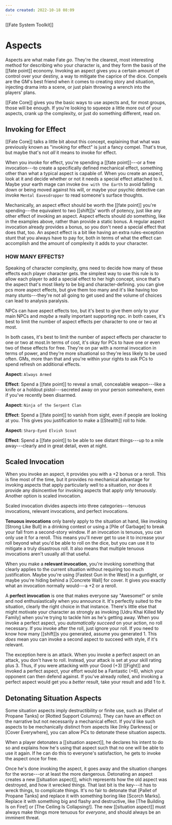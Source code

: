 ```yaml
---
date created: 2022-10-18 08:09
---
```

[[Fate System Toolkit]]

# Aspects

Aspects are what make Fate _go_. They're the clearest, most interesting method for describing who your character is, and they form the basis of the [[fate point]] economy. Invoking an aspect gives you a certain amount of control over your destiny, a way to mitigate the caprice of the dice. Compels are the GM's best friend when it comes to creating story and situation, injecting drama into a scene, or just plain throwing a wrench into the players' plans.

[[Fate Core]] gives you the basic ways to use aspects and, for most groups, those will be enough. If you're looking to squeeze a little more out of your aspects, crank up the complexity, or just do something different, read on.

## Invoking for Effect

[[Fate Core]] talks a little bit about this concept, explaining that what was previously known as "invoking for effect" is just a fancy compel. That's true, but maybe that's not _all_ it means to invoke for effect.

When you invoke for effect, you're spending a [[fate point]]---or a free invocation---to create a specifically defined mechanical effect, something other than what a typical aspect is capable of. When you create an aspect, look at it and decide whether or not it needs a special effect attached to it. Maybe your earth mage can invoke `One with the Earth` to avoid falling down or being moved against his will, or maybe your psychic detective can invoke `Mental Eavesdropper` to read someone's surface thoughts.

Mechanically, an aspect effect should be worth the [[fate point]] you're spending---the equivalent to two [[shift]]s' worth of potency, just like any other effect of invoking an aspect. Aspect effects should _do_ something, like in the examples above, rather than provide a static bonus. A regular aspect invocation already provides a bonus, so you don't need a special effect that does that, too. An aspect effect is a bit like having an extra rules-exception stunt that you always have to pay for, both in terms of what the effect can accomplish and the amount of complexity it adds to your character.

### HOW MANY EFFECTS?

Speaking of character complexity, gms need to decide how many of these effects each player character gets. the simplest way to use this rule is to allow each player to add a special effect to her high concept, since that's the aspect that's most likely to be big and character-defining. you can give pcs more aspect effects, but give them too many and it's like having too many stunts---they're not all going to get used and the volume of choices can lead to analysis paralysis.

NPCs can have aspect effects too, but it's best to give them only to your main NPCs and _maybe_ a really important supporting npc. in both cases, it's best to limit the number of aspect effects per character to one or two at most.

In both cases, it's best to limit the number of aspect effects per character to one or two at most.In terms of cost, it's okay for PCs to have one or even two of these effects for free. They're on par with a normal invocation in terms of power, and they're more situational so they're less likely to be used often. GMs, more than that and you're within your rights to ask PCs to spend refresh on additional effects.

**Aspect:** `Always Armed`

**Effect**: Spend a [[fate point]] to reveal a small, concealable weapon---like a knife or a holdout pistol---secreted away on your person somewhere, even if you've recently been disarmed.

**Aspect:** `Ninja of the Serpent Clan`

**Effect**: Spend a [[fate point]] to vanish from sight, even if people are looking at you. This gives you justification to make a [[Stealth]] roll to hide.

**Aspect:** `Sharp-Eyed Elvish Scout`

**Effect**: Spend a [[fate point]] to be able to see distant things---up to a mile away---clearly and in great detail, even at night.

## Scaled Invocation

When you invoke an aspect, it provides you with a +2 bonus or a reroll. This is fine most of the time, but it provides no mechanical advantage for invoking aspects that apply particularly well to a situation, nor does it provide any disincentive for invoking aspects that apply only tenuously. Another option is scaled invocation.

Scaled invocation divides aspects into three categories---tenuous invocations, relevant invocations, and perfect invocations.

**Tenuous invocations** only barely apply to the situation at hand, like invoking [Strong Like Bull] in a drinking contest or using a [Pile of Garbage] to break your fall from a second-story window. If an invocation is tenuous, you can only use it for a reroll. This means you'll never get to use it to increase your roll beyond what you'd be able to roll on the dice, but you can use it to mitigate a truly disastrous roll. It also means that multiple tenuous invocations aren't usually all that useful.

When you make a **relevant invocation**, you're invoking something that clearly applies to the current situation without requiring too much justification. Maybe you're using [Fastest Gun in the West] in a gunfight, or maybe you're hiding behind a [Concrete Wall] for cover. It gives you exactly what an invocation normally would---a +2 or a reroll.

A **perfect invocation** is one that makes everyone say "Awesome!" or smile and nod enthusiastically when you announce it. It's perfectly suited to the situation, clearly the right choice in that instance. There's little else that might motivate your character as strongly as invoking [Udru Khai Killed My Family] when you're trying to tackle him as he's getting away. When you invoke a perfect aspect, you _automatically succeed_ on your action, no roll necessary. If you invoke after the roll, just ignore your roll. If you need to know how many [[shift]]s you generated, assume you generated 1. This _does_ mean you can invoke a second aspect to succeed with style, if it's relevant.

The exception here is an attack. When you invoke a perfect aspect on an attack, you don't have to roll. Instead, your attack is set at your skill rating plus 3. Thus, if you were attacking with your Good (+3) [[Fight]] and invoked a perfect aspect, your effort would be a Fantastic (+6), which your opponent can then defend against. If you've already rolled, and invoking a perfect aspect would get you a _better_ result, take your result and add 1 to it.

## Detonating Situation Aspects

Some situation aspects imply destructibility or finite use, such as [Pallet of Propane Tanks] or [Rotted Support Columns]. They can have an effect on the narrative but not necessarily a mechanical effect. If you'd like such aspects to be mechanically distinct from aspects like [Inky Darkness] or [Cover Everywhere], you can allow PCs to detonate these situation aspects.

When a player detonates a [[situation aspect]], he declares his intent to do so and explains how he's using that aspect such that no one will be able to use it again. If he can do this to everyone's satisfaction, he gets to invoke the aspect once for free.

Once he's done invoking the aspect, it goes away and the situation changes for the worse---or at least the more dangerous. Detonating an aspect creates a new [[situation aspect]], which represents how the old aspect was destroyed, and how it wrecked things. That last bit is the key---it has to wreck things, to complicate things. It's no fair to detonate that [Pallet of Propane Tanks] and replace it with something boring like [Scorch Marks]. Replace it with something big and flashy and destructive, like [The Building Is on Fire!] or [The Ceiling Is Collapsing!]. The new [[situation aspect]] must always make things more tenuous for _everyone_, and should always be an imminent threat.

